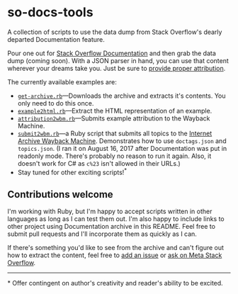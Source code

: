 # so-docs-tools
A collection of scripts to use the data dump from Stack Overflow's dearly departed Documentation feature.

Pour one out for [Stack Overflow Documentation](https://meta.stackoverflow.com/questions/354217/sunsetting-documentation) and then grab the data dump (coming soon). With a JSON parser in hand, you can use that content wherever your dreams take you. Just be sure to [provide proper attribution](https://meta.stackoverflow.com/questions/355115/documentation-is-read-only-what-s-next).

The currently available examples are:

* [`get-archive.rb`](https://github.com/jericson/so-docs-tools/blob/master/examples/get-archive.rb)&mdash;Downloads the archive and extracts it's contents. You only need to do this once.
* [`example2html.rb`](https://github.com/jericson/so-docs-tools/blob/master/examples/example2html.rb)&mdash;Extract the HTML representation of an example.
* [`attribution2wbm.rb`](https://github.com/jericson/so-docs-tools/blob/master/examples/attribution2wbm.rb)&mdash;Submits example attribution to the Wayback Machine.
* [`submit2wbm.rb`](https://github.com/jericson/so-docs-tools/blob/master/examples/submit2wbm.rb)&mdash;a Ruby script that submits all topics to the [Internet Archive Wayback Machine](https://web.archive.org/). Demonstrates how to use `doctags.json` and `topics.json`. (I ran it on August 16, 2017 after Documentation was put in readonly mode. There's probably no reason to run it again. Also, it doesn't work for C# as `c%23` isn't allowed in their URLs.)
* Stay tuned for other exciting scripts!<sup>*</sup>

## Contributions welcome

I'm working with Ruby, but I'm happy to accept scripts written in other languages as long as I can test them out. I'm also happy to include links to other project using Documentation archive in this README. Feel free to submit pull requests and I'll incorporate them as quickly as I can.

If there's something you'd like to see from the archive and can't figure out how to extract the content, feel free to [add an issue](https://github.com/jericson/so-docs-tools/issues) or [ask on Meta Stack Overflow](https://meta.stackoverflow.com/questions/ask?tags=documentation,discussion,archive).

---
\* Offer contingent on author's creativity and reader's ability to be excited.
